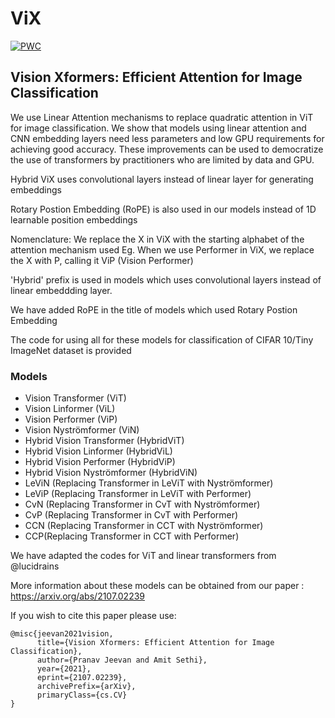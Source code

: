 # ViX     
[![PWC](https://img.shields.io/endpoint.svg?url=https://paperswithcode.com/badge/vision-xformers-efficient-attention-for-image/image-classification-on-cifar-10)](https://paperswithcode.com/sota/image-classification-on-cifar-10?p=vision-xformers-efficient-attention-for-image)
## Vision Xformers: Efficient Attention for Image Classification

We use Linear Attention mechanisms to replace quadratic attention in ViT for image classification. We show that models using linear attention and CNN embedding layers need less parameters and low GPU requirements for achieving good accuracy. These improvements can be used to democratize the use of transformers by practitioners who are limited by data and GPU.

Hybrid ViX uses convolutional layers instead of linear layer for generating embeddings

Rotary Postion Embedding (RoPE) is also used in our models instead of 1D learnable position embeddings

Nomenclature:
We replace the X in ViX with the starting alphabet of the attention mechanism used
Eg. When we use Performer in ViX, we replace the X with P, calling it ViP (Vision Performer)

'Hybrid' prefix is used in models which uses convolutional layers instead of linear embeddding layer. 

We have added RoPE in the title of models which used Rotary Postion Embedding

The code for using all for these models for classification of CIFAR 10/Tiny ImageNet dataset is provided

### Models

- Vision Transformer (ViT)
- Vision Linformer (ViL)
- Vision Performer (ViP)
- Vision Nyströmformer (ViN)
- Hybrid Vision Transformer (HybridViT)
- Hybrid Vision Linformer (HybridViL)
- Hybrid Vision Performer (HybridViP)
- Hybrid Vision Nyströmformer (HybridViN)
- LeViN (Replacing Transformer in LeViT with Nyströmformer)
- LeViP (Replacing Transformer in LeViT with Performer)
- CvN (Replacing Transformer in CvT with Nyströmformer)
- CvP (Replacing Transformer in CvT with Performer)
- CCN (Replacing Transformer in CCT with Nyströmformer)
- CCP(Replacing Transformer in CCT with Performer)

We have adapted the codes for ViT and linear transformers from @lucidrains 

More information about these models can be obtained from our paper : https://arxiv.org/abs/2107.02239

If you wish to cite this paper please use:
```
@misc{jeevan2021vision,
      title={Vision Xformers: Efficient Attention for Image Classification}, 
      author={Pranav Jeevan and Amit Sethi},
      year={2021},
      eprint={2107.02239},
      archivePrefix={arXiv},
      primaryClass={cs.CV}
}
```
